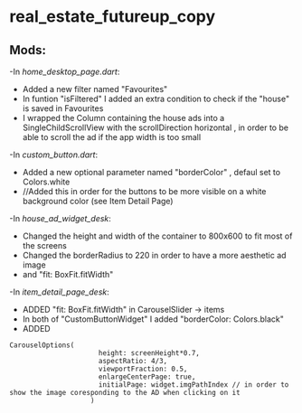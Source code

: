 # real_estate_futureup_copy


## Mods:
-In *home_desktop_page.dart*:
  - Added a new filter named "Favourites"
  - In funtion "isFiltered" I added an extra condition to check if the "house" is saved in Favourites
  - I wrapped the Column containing the house ads into a SingleChildScrollView with the scrollDirection horizontal , in order to be able to scroll the ad if the app width is too small

-In *custom_button.dart*:
  - Added a new optional parameter named "borderColor" , defaul set to Colors.white
  - //Added this in order for the buttons to be more visible on a white background color (see Item Detail Page)

-In *house_ad_widget_desk*:
  - Changed the height and width of the container to 800x600 to fit most of the screens
  - Changed the borderRadius to 220 in order to have a more aesthetic ad image
  - and  "fit: BoxFit.fitWidth"

-In *item_detail_page_desk*:
  - ADDED "fit: BoxFit.fitWidth" in CarouselSlider -> items
  - In both of "CustomButtonWidget" I added "borderColor: Colors.black"
  - ADDED
```
CarouselOptions(
                      height: screenHeight*0.7,
                      aspectRatio: 4/3,
                      viewportFraction: 0.5,
                      enlargeCenterPage: true,
                      initialPage: widget.imgPathIndex // in order to show the image coresponding to the AD when clicking on it
                    )
```
